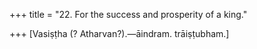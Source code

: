 +++
title = "22. For the success and prosperity of a king."

+++
[Vasiṣṭha (? Atharvan?).—āindram. trāiṣṭubham.]
